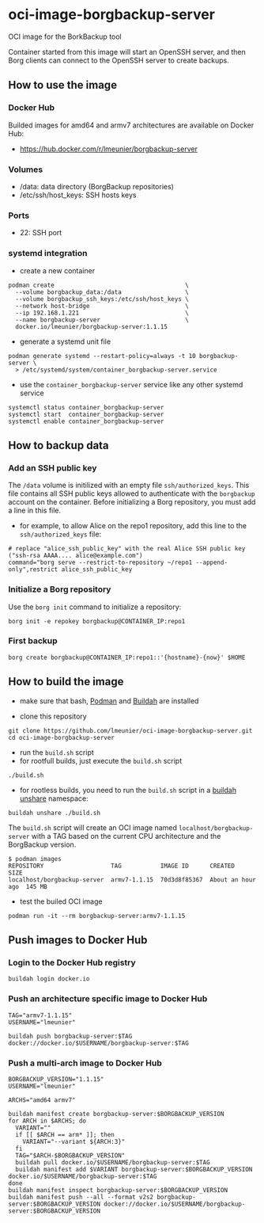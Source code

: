 # oci-image-borgbackup-server

OCI image for the BorkBackup tool

Container started from this image will start an OpenSSH server, and then Borg
clients can connect to the OpenSSH server to create backups.

## How to use the image

### Docker Hub

Builded images for amd64 and armv7 architectures are available on Docker Hub:

* https://hub.docker.com/r/lmeunier/borgbackup-server

### Volumes

* /data: data directory (BorgBackup repositories)
* /etc/ssh/host_keys: SSH hosts keys

### Ports

* 22: SSH port

### systemd integration

* create a new container

```
podman create                                     \
  --volume borgbackup_data:/data                  \
  --volume borgbackup_ssh_keys:/etc/ssh/host_keys \
  --network host-bridge                           \
  --ip 192.168.1.221                              \
  --name borgbackup-server                        \
  docker.io/lmeunier/borgbackup-server:1.1.15
```

* generate a systemd unit file

```
podman generate systemd --restart-policy=always -t 10 borgbackup-server \
  > /etc/systemd/system/container_borgbackup-server.service
```

* use the `container_borgbackup-server` service like any other systemd service

```
systemctl status container_borgbackup-server
systemctl start  container_borgbackup-server
systemctl enable container_borgbackup-server
```

## How to backup data

### Add an SSH public key

The `/data` volume is initilized with an empty file `ssh/authorized_keys`. This
file contains all SSH public keys allowed to authenticate with the `borgbackup`
account on the container. Before initializing a Borg repository, you must add a
line in this file.

* for example, to allow Alice on the repo1 repository, add this line to the
  `ssh/authorized_keys` file:

```
# replace "alice_ssh_public_key" with the real Alice SSH public key ("ssh-rsa AAAA.... alice@example.com")
command="borg serve --restrict-to-repository ~/repo1 --append-only",restrict alice_ssh_public_key
```

### Initialize a Borg repository

Use the `borg init` command to initialize a repository:

```
borg init -e repokey borgbackup@CONTAINER_IP:repo1
```

### First backup

```
borg create borgbackup@CONTAINER_IP:repo1::'{hostname}-{now}' $HOME
```

## How to build the image

* make sure that bash, [Podman](https://podman.io/) and
  [Buildah](https://buildah.io/) are installed

* clone this repository

```
git clone https://github.com/lmeunier/oci-image-borgbackup-server.git
cd oci-image-borgbackup-server
```

* run the `build.sh` script
 * for rootfull builds, just execute the `build.sh` script

  ```
  ./build.sh
  ```

 * for rootless builds, you need to run the `build.sh` script in a [buildah
unshare](https://github.com/containers/buildah/blob/master/docs/buildah-unshare.md)
namespace:

  ```
  buildah unshare ./build.sh
  ```

The `build.sh` script will create an OCI image named `localhost/borgbackup-server` with a
TAG based on the current CPU architecture and the BorgBackup version.

```
$ podman images
REPOSITORY                   TAG           IMAGE ID      CREATED            SIZE
localhost/borgbackup-server  armv7-1.1.15  70d3d8f85367  About an hour ago  145 MB
```

* test the builed OCI image

```
podman run -it --rm borgbackup-server:armv7-1.1.15
```


## Push images to Docker Hub

### Login to the Docker Hub registry

```
buildah login docker.io
```

### Push an architecture specific image to Docker Hub


```
TAG="armv7-1.1.15"
USERNAME="lmeunier"

buildah push borgbackup-server:$TAG docker://docker.io/$USERNAME/borgbackup-server:$TAG
```

### Push a multi-arch image to Docker Hub

```
BORGBACKUP_VERSION="1.1.15"
USERNAME="lmeunier"

ARCHS="amd64 armv7"

buildah manifest create borgbackup-server:$BORGBACKUP_VERSION
for ARCH in $ARCHS; do
  VARIANT=""
  if [[ $ARCH == arm* ]]; then
    VARIANT="--variant ${ARCH:3}"
  fi
  TAG="$ARCH-$BORGBACKUP_VERSION"
  buildah pull docker.io/$USERNAME/borgbackup-server:$TAG
  buildah manifest add $VARIANT borgbackup-server:$BORGBACKUP_VERSION docker.io/$USERNAME/borgbackup-server:$TAG
done
buildah manifest inspect borgbackup-server:$BORGBACKUP_VERSION
buildah manifest push --all --format v2s2 borgbackup-server:$BORGBACKUP_VERSION docker://docker.io/$USERNAME/borgbackup-server:$BORGBACKUP_VERSION
```
